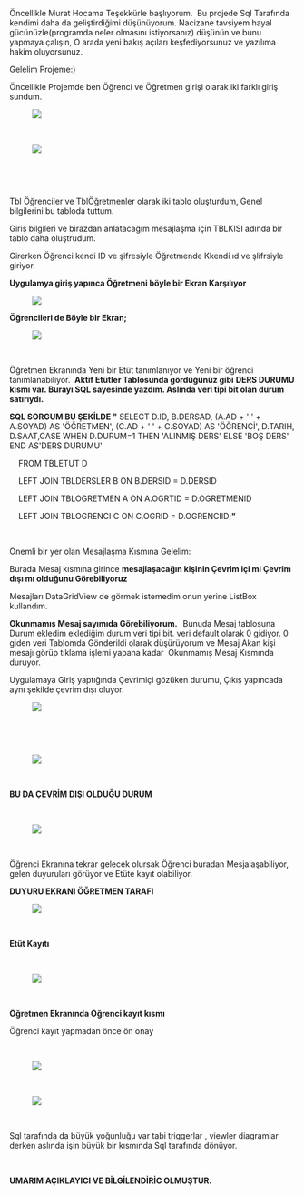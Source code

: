 <p>Öncellikle Murat Hocama Teşekkürle başlıyorum.&nbsp; Bu projede Sql Tarafında kendimi daha da geliştirdiğimi düşünüyorum. Nacizane tavsiyem hayal gücünüzle(programda neler olmasını istiyorsanız) düşünün ve bunu yapmaya çalışın, O arada yeni bakış açıları keşfediyorsunuz ve yazılıma hakim oluyorsunuz. </p>

<p>Gelelim Projeme:)</p>

<p>Öncellikle Projemde ben Öğrenci ve Öğretmen girişi olarak iki farklı giriş sundum. </p>

<figure><img src="https://img-c.udemycdn.com/redactor/raw/q_and_a/2024-02-15_20-35-25-2c4535ee6d0bff5c477cfc1becb1a6a2.png"></figure>

<p><br></p>

<figure><img src="https://img-c.udemycdn.com/redactor/raw/q_and_a/2024-02-15_20-35-25-e2c57f762c43f0066ab50f39fd3083b5.png"></figure>

<p><br></p>

<p><br></p>

<p>Tbl Öğrenciler ve TblÖğretmenler olarak iki tablo oluşturdum, Genel bilgilerini bu tabloda tuttum. </p>

<p>Giriş bilgileri ve birazdan anlatacağım mesajlaşma için TBLKISI adında bir tablo daha oluştrudum.</p>

<p>Girerken Öğrenci kendi ID ve şifresiyle Öğretmende Kkendi ıd ve şlifrsiyle giriyor. </p>

<p><strong>Uygulamya giriş yapınca Öğretmeni böyle bir Ekran Karşılıyor</strong></p>

<figure><img src="https://img-c.udemycdn.com/redactor/raw/q_and_a/2024-02-15_20-35-25-88890ed25990d2fd6d6f1f0ae0635dd6.png"></figure>

<p><strong>Öğrencileri de Böyle bir Ekran;</strong></p>

<figure><img src="https://img-c.udemycdn.com/redactor/raw/q_and_a/2024-02-15_20-35-25-b62a4528db5dc241e9784e6930f51d81.png"></figure>

<p><br></p>

<p>Öğretmen Ekranında Yeni bir Etüt tanımlanıyor ve Yeni bir öğrenci tanımlanabiliyor.&nbsp; <strong>Aktif Etütler Tablosunda gördüğünüz gibi</strong> <strong>DERS DURUMU kısmı var. Burayı SQL sayesinde yazdım. Aslında veri tipi bit olan durum satırıydı.&nbsp; &nbsp;</strong></p>

<p><strong>SQL SORGUM BU ŞEKİLDE "</strong> SELECT D.ID, B.DERSAD, (A.AD + ' ' + A.SOYAD) AS 'ÖĞRETMEN', (C.AD + ' ' + C.SOYAD) AS 'ÖĞRENCİ', D.TARIH, D.SAAT,CASE WHEN D.DURUM=1 THEN 'ALINMIŞ DERS' ELSE 'BOŞ DERS' END AS'DERS DURUMU'</p>

<p>&nbsp; &nbsp; FROM TBLETUT D</p>

<p>&nbsp; &nbsp; LEFT JOIN TBLDERSLER B ON B.DERSID = D.DERSID</p>

<p>&nbsp; &nbsp; LEFT JOIN TBLOGRETMEN A ON A.OGRTID = D.OGRETMENID</p>

<p>&nbsp; &nbsp; LEFT JOIN TBLOGRENCI C ON C.OGRID = D.OGRENCIID;<strong>"</strong></p>

<p><br></p>

<p>Önemli bir yer olan Mesajlaşma Kısmına Gelelim:</p>

<p>Burada Mesaj kısmına girince <strong>mesajlaşacağın kişinin Çevrim içi mi Çevrim dışı mı olduğunu Görebiliyoruz</strong></p>

<p>Mesajları DataGridView de görmek istemedim onun yerine ListBox kullandım. </p>

<p><strong>Okunmamış Mesaj sayımıda Görebiliyorum.&nbsp; &nbsp;</strong>Bunuda Mesaj tablosuna Durum ekledim eklediğim durum veri tipi bit. veri default olarak 0 gidiyor. 0 giden veri Tablomda Gönderildi olarak düşürüyorum ve Mesaj Akan kişi mesajı görüp tıklama işlemi yapana kadar&nbsp; Okunmamış Mesaj Kısmında duruyor. </p>

<p>Uygulamaya Giriş yaptığında Çevrimiçi gözüken durumu, Çıkış yapıncada aynı şekilde çevrim dışı oluyor. </p>

<figure><img src="https://img-c.udemycdn.com/redactor/raw/q_and_a/2024-02-15_20-35-25-791a2e20f2d5f960314420b10a51ae6e.png"></figure>

<p><br></p>

<p><br></p>

<figure><img src="https://img-c.udemycdn.com/redactor/raw/q_and_a/2024-02-15_20-35-25-3f464ba8b2ec1b7ca6d19f3aeb9feedb.png"></figure>

<p><br></p>

<p><strong>BU DA ÇEVRİM DIŞI OLDUĞU DURUM</strong></p>

<p><br></p>

<figure><img src="https://img-c.udemycdn.com/redactor/raw/q_and_a_edit/2024-02-15_20-39-51-14d4c02c3a42c6e757f611b46edea533.png"></figure>

<p><br></p>

<p>Öğrenci Ekranına tekrar gelecek olursak Öğrenci buradan Mesjalaşabiliyor, gelen duyuruları görüyor ve Etüte kayıt olabiliyor.&nbsp; </p>

<p><strong>DUYURU EKRANI ÖĞRETMEN TARAFI</strong></p>

<figure><img src="https://img-c.udemycdn.com/redactor/raw/q_and_a/2024-02-15_20-35-26-3597445fb0e6592ef46970fbfd7297d1.png"></figure>

<p><br></p>

<p><strong>Etüt Kayıtı </strong></p>

<p><br></p>

<figure><img src="https://img-c.udemycdn.com/redactor/raw/q_and_a/2024-02-15_20-35-26-f34f0d49006a8f9bc962394d710bdc5e.png"></figure>

<p><br></p>

<p><strong>Öğretmen Ekranında Öğrenci kayıt kısmı</strong></p>

<p>Öğrenci kayıt yapmadan önce ön onay </p>

<p><br></p>

<figure><img src="https://img-c.udemycdn.com/redactor/raw/q_and_a/2024-02-15_20-35-26-8991cef376eef20cc0c1f60ffb2114d7.png"></figure>

<p><br></p>

<figure><img src="https://img-c.udemycdn.com/redactor/raw/q_and_a/2024-02-15_20-35-26-b1aee00b2bd5c3f1e899e1ecde70829c.png"></figure>

<p><br></p>

<p>Sql tarafında da büyük yoğunluğu var tabi triggerlar , viewler diagramlar derken aslında işin büyük bir kısmında Sql tarafında dönüyor. </p>

<p><br></p>

<p><strong>UMARIM AÇIKLAYICI VE BİLGİLENDİRİC OLMUŞTUR.</strong></p>

<p><br></p>